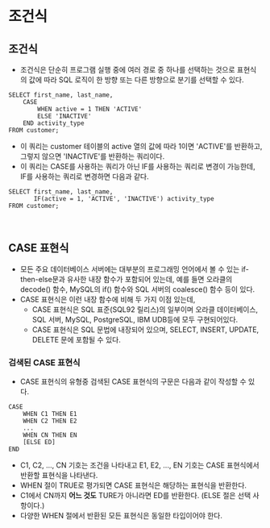 # 조건식

## 조건식

- 조건식은 단순히 프로그램 실행 중에 여러 경로 중 하나를 선택하는 것으로 표현식의 값에 따라 SQL 로직이 한 방향 또는 다른 방향으로 분기를 선택할 수 있다.

```mysql
SELECT first_name, last_name,
    CASE
        WHEN active = 1 THEN 'ACTIVE'
        ELSE 'INACTIVE'
    END activity_type
FROM customer;
```

- 이 쿼리는 customer 테이블의 active 열의 값에 따라 1이면 'ACTIVE'를 반환하고, 그렇지 않으면 'INACTIVE'를 반환하는 쿼리이다.
- 이 쿼리는 CASE를 사용하는 쿼리가 아닌 IF를 사용하는 쿼리로 변경이 가능한데, IF를 사용하는 쿼리로 변경하면 다음과 같다.

```mysql
SELECT first_name, last_name,
       IF(active = 1, 'ACTIVE', 'INACTIVE') activity_type
FROM customer;
```

<br>

## CASE 표현식

- 모든 주요 데이터베이스 서버에는 대부분의 프로그래밍 언어에서 볼 수 있는 if-then-else문과 유사한 내장 함수가 포함되어 있는데, 예를 들면 오라클의 decode() 함수, MySQL의 if() 함수와 SQL 서버의 coalesce() 함수 등이 있다.
- CASE 표현식은 이런 내장 함수에 비해 두 가지 이점 있는데,
  - CASE 표현식은 SQL 표준(SQL92 릴리스)의 일부이며 오라클 데이터베이스, SQL 서버, MySQL, PostgreSQL, IBM UDB등에 모두 구현되어있다.
  - CASE 표현식은 SQL 문법에 내장되어 있으며, SELECT, INSERT, UPDATE, DELETE 문에 포함될 수 있다.

### 검색된 CASE 표현식

- CASE 표현식의 유형중 검색된 CASE 표현식의 구문은 다음과 같이 작성할 수 있다.

```mysql
CASE
	WHEN C1 THEN E1
	WHEN C2 THEN E2
	...
	WHEN CN THEN EN
	[ELSE ED]
END
```

- C1, C2, ..., CN 기호는 조건을 나타내고 E1, E2, ..., EN 기호는 CASE 표현식에서 반환할 표현식을 나타낸다.
- WHEN 절이 TRUE로 평가되면 CASE 표현식은 해당하는 표현식을 반환한다.
- C1에서 CN까지 **어느 것도** TURE가 아니라면 ED를 반환한다. (ELSE 절은 선택 사항이다.)
- 다양한 WHEN 절에서 반환된 모든 표현식은 동일한 타입이어야 한다.